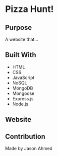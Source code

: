 # Pizza Hunt!

## Purpose
A website that...

## Built With
* HTML
* CSS
* JavaScript
* NoSQL
* MongoDB
* Mongoose
* Express.js
* Node.js

## Website

## Contribution
Made by Jason Ahmed